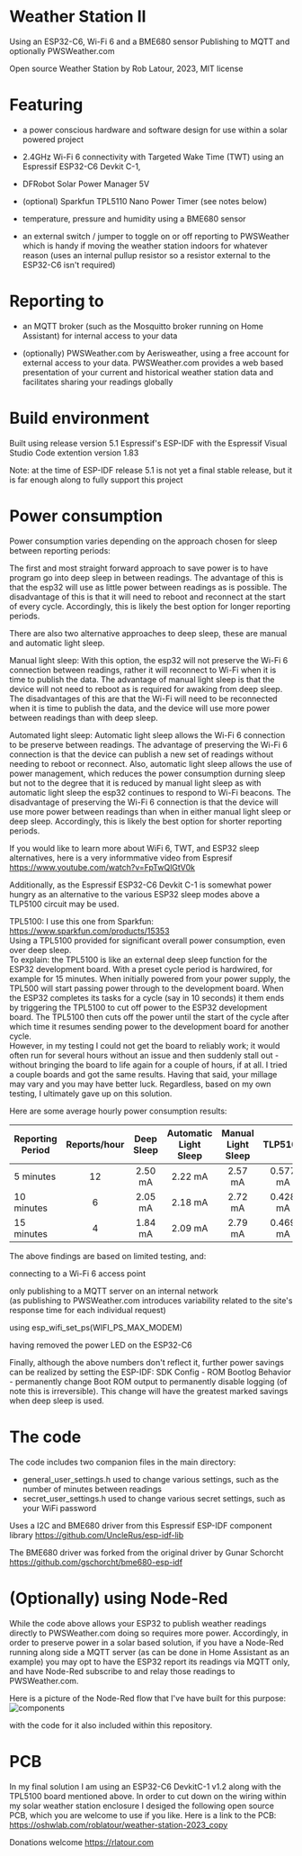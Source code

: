 # Weather Station II
Using an ESP32-C6, Wi-Fi 6 and a BME680 sensor
Publishing to MQTT and optionally PWSWeather.com

Open source Weather Station by Rob Latour, 2023, MIT license

# Featuring

  - a power conscious hardware and software design for use within a solar powered project 
  - 2.4GHz Wi-Fi 6 connectivity with Targeted Wake Time (TWT) using an Espressif ESP32-C6 Devkit C-1, 
  - DFRobot Solar Power Manager 5V
  - (optional) Sparkfun TPL5110 Nano Power Timer (see notes below)
  
- temperature, pressure and humidity using a BME680 sensor

- an external switch / jumper to toggle on or off reporting to PWSWeather
  which is handy if moving the weather station indoors for whatever reason
  (uses an internal pullup resistor so a resistor external to the ESP32-C6 isn't required)

# Reporting to

- an MQTT broker (such as the Mosquitto broker running on Home Assistant) for internal access to your data

- (optionally) PWSWeather.com by Aerisweather, using a free account for external access to your data.
  PWSWeather.com provides a web based presentation of your current and historical weather station data and 
  facilitates sharing your readings globally

# Build environment

Built using release version 5.1 Espressif's ESP-IDF with the Espressif Visual Studio Code extention version 1.83

Note: at the time of ESP-IDF release 5.1 is not yet a final stable release, but it is far enough along to fully support this project

# Power consumption

Power consumption varies depending on the approach chosen for sleep between reporting periods:

  The first and most straight forward approach to save power is to have program go into deep sleep in between readings.
  The advantage of this is that the esp32 will use as little power between readings as is possible.
  The disadvantage of this is that it will need to reboot and reconnect at the start of every cycle.
  Accordingly, this is likely the best option for longer reporting periods.

  There are also two alternative approaches to deep sleep, these are manual and automatic light sleep. 

  Manual light sleep:
    With this option, the esp32 will not preserve the Wi-Fi 6 connection between readings, rather it will reconnect to Wi-Fi when it is time to publish the data.
    The advantage of manual light sleep is that the device will not need to reboot as is required for awaking from deep sleep.
    The disadvantages of this are that the Wi-Fi will need to be reconnected when it is time to publish the data, and the device will use more power between readings than with deep sleep.

  Automated light sleep:
    Automatic light sleep allows the Wi-Fi 6 connection to be preserve between readings.
    The advantage of preserving the Wi-Fi 6 connection is that the device can publish a new set of readings without needing to reboot or reconnect. 
    Also, automatic light sleep allows the use of power management, which reduces the power consumption durning sleep but not to the degree that it is reduced by manual light sleep as with automatic light sleep the esp32 continues to respond to Wi-Fi beacons. 
    The disadvantage of preserving the Wi-Fi 6 connection is that the device will use more power between readings than when in either manual light sleep or deep sleep.
    Accordingly, this is likely the best option for shorter reporting periods.
	
  If you would like to learn more about WiFi 6, TWT, and ESP32 sleep alternatives, here is a very informmative video from Espresif https://www.youtube.com/watch?v=FpTwQlGtV0k
	
  Additionally, as the Espressif ESP32-C6 Devkit C-1 is somewhat power hungry as an alternative to the various ESP32 sleep modes above a TLP5100 circuit may be used.
 
  TPL5100:
    I use this one from Sparkfun: https://www.sparkfun.com/products/15353     
    Using a TPL5100 provided for significant overall power consumption, even over deep sleep.  
    To explain: the TPL5100 is like an external deep sleep function for the ESP32 development board.  With a preset cycle period is hardwired, for example for 15 minutes.   When initially powered from your power supply, the TPL500 will start passing power through to the development board.  When the ESP32 completes its tasks for a cycle (say in 10 seconds) it them ends by triggering the TPL5100 to cut off power to the ESP32 development board.  The TPL5100 then cuts off the power until the start of the cycle after which time it resumes sending power to the development board for another cycle.  
    However, in my testing I could not get the board to reliably work; it would often run for several hours without an issue and then suddenly stall out - without bringing the board to life again for a couple of hours, if at all.  I tried a couple boards and got the same results.  Having that said, your millage may vary and you may have better luck.  Regardless, based on my own testing, I ultimately gave up on this solution.

Here are some average hourly power consumption results: 

| Reporting Period |Reports/hour|Deep Sleep|Automatic Light Sleep|Manual Light Sleep|TLP5100|
|------------------|:----------:|:--------:|:-------------------:|:----------------:|:----------------:|
|5 minutes |12|2.50 mA|2.22 mA|2.57 mA|0.577 mA|
|10 minutes|6|2.05 mA|2.18 mA|2.72 mA|0.428 mA|
|15 minutes|4|1.84 mA|2.09 mA|2.79 mA|0.469 mA|

The above findings are based on limited testing, and: 

  connecting to a Wi-Fi 6 access point

  only publishing to a MQTT server on an internal network  
  (as publishing to PWSWeather.com introduces variability related to the site's response time for each individual request)

  using esp_wifi_set_ps(WIFI_PS_MAX_MODEM)

  having removed the power LED on the ESP32-C6

  Finally, although the above numbers don't reflect it, further power savings can be realized by setting the ESP-IDF: SDK Config - ROM Bootlog Behavior - permanently change Boot ROM output to permanently disable logging (of note this is irreversible).  This change will have the greatest marked savings when deep sleep is used.
  
# The code

The code includes two companion files in the main directory:
- general_user_settings.h  used to change various settings, such as the number of minutes between readings
- secret_user_settings.h   used to change various secret settings, such as your WiFi password
	
Uses a I2C and BME680 driver from this Espressif ESP-IDF component library
https://github.com/UncleRus/esp-idf-lib  

The BME680 driver was forked from the original driver by Gunar Schorcht
https://github.com/gschorcht/bme680-esp-idf

# (Optionally) using Node-Red 

While the code above allows your ESP32 to publish weather readings directly to PWSWeather.com doing so requires more power.   Accordingly, in order to preserve power in a solar based solution, if you have a Node-Red running along side a MQTT server (as can be done in Home Assistant as an example) you may opt to have the ESP32  report its readings via MQTT only, and have Node-Red subscribe to and relay those readings to PWSWeather.com.

Here is a picture of the Node-Red flow that I've have built for this purpose:
![components](https://github.com/roblatour/WeatherStation/blob/main/Node-Red/Node-Red-Flow.jpg)

with the code for it also included within this repository.

# PCB

In my final solution I am using an ESP32-C6 DevkitC-1 v1.2 along with the TPL5100 board mentioned above.  In order to cut down on the wiring within my solar weather station enclosure I desiged the following open source PCB, which you are welcome to use if you like. 
Here is a link to the PCB: https://oshwlab.com/roblatour/weather-station-2023_copy


Donations welcome https://rlatour.com
